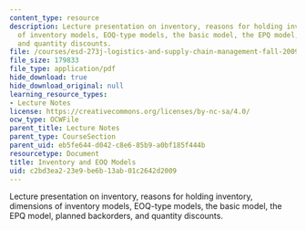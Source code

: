 ```yaml
---
content_type: resource
description: Lecture presentation on inventory, reasons for holding inventory, dimensions
  of inventory models, EOQ-type models, the basic model, the EPQ model, planned backorders,
  and quantity discounts.
file: /courses/esd-273j-logistics-and-supply-chain-management-fall-2009/c2bd3ea223e9be6b13ab01c2642d2009_MITESD_273JF09_lec02.pdf
file_size: 179833
file_type: application/pdf
hide_download: true
hide_download_original: null
learning_resource_types:
- Lecture Notes
license: https://creativecommons.org/licenses/by-nc-sa/4.0/
ocw_type: OCWFile
parent_title: Lecture Notes
parent_type: CourseSection
parent_uid: eb5fe644-d042-c8e6-85b9-a0bf185f444b
resourcetype: Document
title: Inventory and EOQ Models
uid: c2bd3ea2-23e9-be6b-13ab-01c2642d2009
---
```

Lecture presentation on inventory, reasons for holding inventory, dimensions of inventory models, EOQ-type models, the basic model, the EPQ model, planned backorders, and quantity discounts.